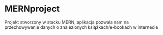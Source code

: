 # MERNproject
Projekt stworzony w stacku MERN, aplikacja pozwala nam na przechowywanie danych o znalezionych książkach/e-bookach w internecie
